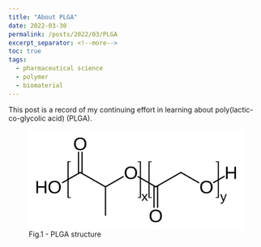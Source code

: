 ```yaml
---
title: "About PLGA"
date: 2022-03-30
permalink: /posts/2022/03/PLGA
excerpt_separator: <!--more-->
toc: true
tags:
  - pharmaceutical science
  - polymer
  - biomaterial
---
```


This post is a record of my continuing effort in learning about poly(lactic-co-glycolic acid) (PLGA).

<!--more-->

<figure>
  <img src="/images/posts/2880px-PLGA.png" style="display: block; margin: auto;" />
  <figcaption>Fig.1 - PLGA structure</figcaption>
</figure>

